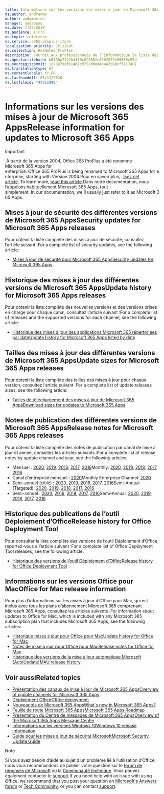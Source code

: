 ```yaml
---
title: Informations sur les versions des mises à jour de Microsoft 365 Apps
ms.author: andrewmo
author: andymosten
manager: andrewmo
ms.date: 7/23/2019
ms.audience: ITPro
ms.topic: reference
ms.service: o365-proplus-itpro
localization_priority: Critical
ms.collection: RelNotes_ProPlus
description: Fournit aux professionnels de l’informatique la liste des dernières versions de Microsoft 365 Apps pour les différents canaux de mise à jour ainsi que des liens d’accès aux notes de publication et à l’historique des mises à jour
ms.openlocfilehash: b6300a7742b43f0c820882c0362079e05530c55d
ms.sourcegitcommit: 1c78e7def81461cd758dded4b443b5dcffa17461
ms.translationtype: HT
ms.contentlocale: fr-FR
ms.lasthandoff: 05/12/2020
ms.locfileid: "44211099"
---
```

# <a name="release-information-for-updates-to-microsoft-365-apps"></a><span data-ttu-id="9b32f-103">Informations sur les versions des mises à jour de Microsoft 365 Apps</span><span class="sxs-lookup"><span data-stu-id="9b32f-103">Release information for updates to Microsoft 365 Apps</span></span>


> [!IMPORTANT]
><span data-ttu-id="9b32f-104"> À partir de la version 2004, Office 365 ProPlus a été renommé Microsoft 365 Apps for enterprise.</span><span class="sxs-lookup"><span data-stu-id="9b32f-104"> Office 365 ProPlus is being renamed to Microsoft 365 Apps for enterprise, starting with Version 2004.</span></span><span data-ttu-id="9b32f-105">Pour en savoir plus,  [lisez cet article](https://go.microsoft.com/fwlink/p/?linkid=2123420).</span><span class="sxs-lookup"><span data-stu-id="9b32f-105"> To learn more, [read this article](https://go.microsoft.com/fwlink/p/?linkid=2123420).</span></span><span data-ttu-id="9b32f-106">Dans notre documentation, nous l’appelons habituellement Microsoft 365 Apps, tout simplement.</span><span class="sxs-lookup"><span data-stu-id="9b32f-106"> In our documentation, we'll usually just refer to it as Microsoft 365 Apps.</span></span>


## <a name="security-updates-for-microsoft-365-apps-releases"></a><span data-ttu-id="9b32f-107">Mises à jour de sécurité des différentes versions de Microsoft 365 Apps</span><span class="sxs-lookup"><span data-stu-id="9b32f-107">Security updates for Microsoft 365 Apps releases</span></span>

<span data-ttu-id="9b32f-108">Pour obtenir la liste complète des mises à jour de sécurité, consultez l’article suivant :</span><span class="sxs-lookup"><span data-stu-id="9b32f-108">For a complete list of security updates, see the following article:</span></span>
 - [<span data-ttu-id="9b32f-109">Mises à jour de sécurité pour Microsoft 365 Apps</span><span class="sxs-lookup"><span data-stu-id="9b32f-109">Security updates for Microsoft 365 Apps</span></span>](microsoft365-apps-security-updates.md)


## <a name="update-history-for-microsoft-365-apps-releases"></a><span data-ttu-id="9b32f-110">Historique des mises à jour des différentes versions de Microsoft 365 Apps</span><span class="sxs-lookup"><span data-stu-id="9b32f-110">Update history for Microsoft 365 Apps releases</span></span>

<span data-ttu-id="9b32f-111">Pour obtenir la liste complète des nouvelles versions et des versions prises en charge pour chaque canal, consultez l’article suivant :</span><span class="sxs-lookup"><span data-stu-id="9b32f-111">For a complete list of releases and the supported versions for each channel, see the following article:</span></span>

- [<span data-ttu-id="9b32f-112">Historique des mises à jour des applications Microsoft 365 répertoriées par date</span><span class="sxs-lookup"><span data-stu-id="9b32f-112">Update history for Microsoft 365 Apps listed by date</span></span>](update-history-microsoft365-apps-by-date.md)


 ## <a name="update-sizes-for-microsoft-365-apps-releases"></a><span data-ttu-id="9b32f-113">Tailles des mises à jour des différentes versions de Microsoft 365 Apps</span><span class="sxs-lookup"><span data-stu-id="9b32f-113">Update sizes for Microsoft 365 Apps releases</span></span>

<span data-ttu-id="9b32f-114">Pour obtenir la liste complète des tailles des mises à jour pour chaque version, consultez l’article suivant :</span><span class="sxs-lookup"><span data-stu-id="9b32f-114">For a complete list of update releases sizes, see the following article:</span></span>
 - [<span data-ttu-id="9b32f-115">Tailles de téléchargement des mises à jour de Microsoft 365 Apps</span><span class="sxs-lookup"><span data-stu-id="9b32f-115">Download sizes for updates to Microsoft 365 Apps</span></span>](download-sizes-microsoft365-apps-updates.md)

## <a name="release-notes-for-microsoft-365-apps-releases"></a><span data-ttu-id="9b32f-116">Notes de publication des différentes versions de Microsoft 365 Apps</span><span class="sxs-lookup"><span data-stu-id="9b32f-116">Release notes for Microsoft 365 Apps releases</span></span>

<span data-ttu-id="9b32f-117">Pour obtenir la liste complète des notes de publication par canal de mise à jour et année, consultez les articles suivants :</span><span class="sxs-lookup"><span data-stu-id="9b32f-117">For a complete list of release notes by update channel and year, see the following articles:</span></span>
 - <span data-ttu-id="9b32f-118">Mensuel : [2020](monthly-channel-2020.md), [2019](monthly-channel-2019.md), [2018](monthly-channel-2018.md), [2017](monthly-channel-2017.md), [2016](monthly-channel-2016.md)</span><span class="sxs-lookup"><span data-stu-id="9b32f-118">Monthly: [2020](monthly-channel-2020.md), [2019](monthly-channel-2019.md), [2018](monthly-channel-2018.md), [2017](monthly-channel-2017.md), [2016](monthly-channel-2016.md)</span></span>
 - <span data-ttu-id="9b32f-119">Canal d’entreprise mensuel : [2020](monthly-enterprise-channel-2020.md)</span><span class="sxs-lookup"><span data-stu-id="9b32f-119">Monthly Enterprise Channel:  [2020](monthly-enterprise-channel-2020.md)</span></span>
 - <span data-ttu-id="9b32f-120">Semi-annuel (ciblé) : [2020](semi-annual-channel-targeted-2020.md), [2019](semi-annual-channel-targeted-2019.md), [2018](semi-annual-channel-targeted-2018.md), [2017](semi-annual-channel-targeted-2017.md), [2016](semi-annual-channel-targeted-2016.md)</span><span class="sxs-lookup"><span data-stu-id="9b32f-120">Semi-Annual (Targeted): [2020](semi-annual-channel-targeted-2020.md), [2019](semi-annual-channel-targeted-2019.md), [2018](semi-annual-channel-targeted-2018.md), [2017](semi-annual-channel-targeted-2017.md), [2016](semi-annual-channel-targeted-2016.md)</span></span>
 - <span data-ttu-id="9b32f-121">Semi-annuel : [2020](semi-annual-channel-2020.md), [2019](semi-annual-channel-2019.md), [2018](semi-annual-channel-2018.md), [2017](semi-annual-channel-2017.md), [2016](semi-annual-channel-2016.md)</span><span class="sxs-lookup"><span data-stu-id="9b32f-121">Semi-Annual: [2020](semi-annual-channel-2020.md), [2019](semi-annual-channel-2019.md), [2018](semi-annual-channel-2018.md), [2017](semi-annual-channel-2017.md), [2016](semi-annual-channel-2016.md)</span></span>

 ## <a name="release-history-for-office-deployment-tool"></a><span data-ttu-id="9b32f-122">Historique des publications de l’outil Déploiement d’Office</span><span class="sxs-lookup"><span data-stu-id="9b32f-122">Release history for Office Deployment Tool</span></span>
 <span data-ttu-id="9b32f-123">Pour consulter la liste complète des versions de l’outil Déploiement d’Office, reportez-vous à l’article suivant :</span><span class="sxs-lookup"><span data-stu-id="9b32f-123">For a complete list of Office Deployment Tool releases, see the following article:</span></span>
 - [<span data-ttu-id="9b32f-124">Historique des versions de l’outil Déploiement d’Office</span><span class="sxs-lookup"><span data-stu-id="9b32f-124">Release history for Office Deployment Tool</span></span>](ODT-release-history.md)

## <a name="office-for-mac-release-information"></a><span data-ttu-id="9b32f-125">Informations sur les versions Office pour Mac</span><span class="sxs-lookup"><span data-stu-id="9b32f-125">Office for Mac release information</span></span>

<span data-ttu-id="9b32f-126">Pour plus d’informations sur les mises à jour d’Office pour Mac, qui est inclus avec tous les plans d’abonnement Microsoft 365 comprenant Microsoft 365 Apps, consultez les articles suivants :</span><span class="sxs-lookup"><span data-stu-id="9b32f-126">For information about updates to Office for Mac, which is included with any Microsoft 365 subscription plan that includes Microsoft 365 Apps, see the following articles:</span></span>
 - [<span data-ttu-id="9b32f-127">Historique mises à jour pour Office pour Mac</span><span class="sxs-lookup"><span data-stu-id="9b32f-127">Update history for Office for Mac</span></span>](update-history-office-for-mac.md)
 - [<span data-ttu-id="9b32f-128">Notes de mise à jour pour Office pour Mac</span><span class="sxs-lookup"><span data-stu-id="9b32f-128">Release notes for Office for Mac</span></span>](release-notes-office-for-mac.md)
 - [<span data-ttu-id="9b32f-129">Historique des versions de la mise à jour automatique Microsoft (AutoUpdate)</span><span class="sxs-lookup"><span data-stu-id="9b32f-129">MAU release history</span></span>](release-history-microsoft-autoupdate.md)


## <a name="related-topics"></a><span data-ttu-id="9b32f-130">Voir aussi</span><span class="sxs-lookup"><span data-stu-id="9b32f-130">Related topics</span></span>

- [<span data-ttu-id="9b32f-131">Présentation des canaux de mise à jour de Microsoft 365 Apps</span><span class="sxs-lookup"><span data-stu-id="9b32f-131">Overview of update channels for Microsoft 365 Apps</span></span>](https://docs.microsoft.com/deployoffice/overview-of-update-channels-for-office-365-proplus)
- [<span data-ttu-id="9b32f-132">Déploiement Office</span><span class="sxs-lookup"><span data-stu-id="9b32f-132">Office deployment</span></span>](https://docs.microsoft.com/deployoffice/)
- [<span data-ttu-id="9b32f-133">Nouveautés de Microsoft 365 Apps</span><span class="sxs-lookup"><span data-stu-id="9b32f-133">What's new in Microsoft 365 Apps?</span></span>](https://support.office.com/article/95c8d81d-08ba-42c1-914f-bca4603e1426)
- [<span data-ttu-id="9b32f-134">Feuille de route Microsoft 365 Apps</span><span class="sxs-lookup"><span data-stu-id="9b32f-134">Microsoft 365 Apps Roadmap</span></span>](https://products.office.com/business/office-365-roadmap)
- [<span data-ttu-id="9b32f-135">Présentation du Centre de messages de Microsoft 365 Apps</span><span class="sxs-lookup"><span data-stu-id="9b32f-135">Overview of the Microsoft 365 Apps Message Center</span></span>](https://support.office.com/article/38fb3333-bfcc-4340-a37b-deda509c2093)
- [<span data-ttu-id="9b32f-136">Informations sur les versions Windows 10</span><span class="sxs-lookup"><span data-stu-id="9b32f-136">Windows 10 release information</span></span>](https://www.microsoft.com/itpro/windows-10/release-information)
- [<span data-ttu-id="9b32f-137">Guide pour les mises à jour de sécurité Microsoft</span><span class="sxs-lookup"><span data-stu-id="9b32f-137">Microsoft Security Update Guide</span></span>](https://portal.msrc.microsoft.com/)

> [!NOTE]
> <span data-ttu-id="9b32f-138">Si vous avez besoin d’aide au sujet d’un problème lié à l’utilisation d’Office, nous vous recommandons de publier votre question sur le [forum de réponses de Microsoft](https://answers.microsoft.com/) ou la [Communauté technique](https://techcommunity.microsoft.com/). Vous pouvez également contacter le [support](https://support.microsoft.com/contactus).</span><span class="sxs-lookup"><span data-stu-id="9b32f-138">If you need help with an issue with using Office, we recommend that you post your question on [Microsoft's Answers forum](https://answers.microsoft.com/) or [Tech Community](https://techcommunity.microsoft.com/), or you can contact [support](https://support.microsoft.com/contactus).</span></span>
